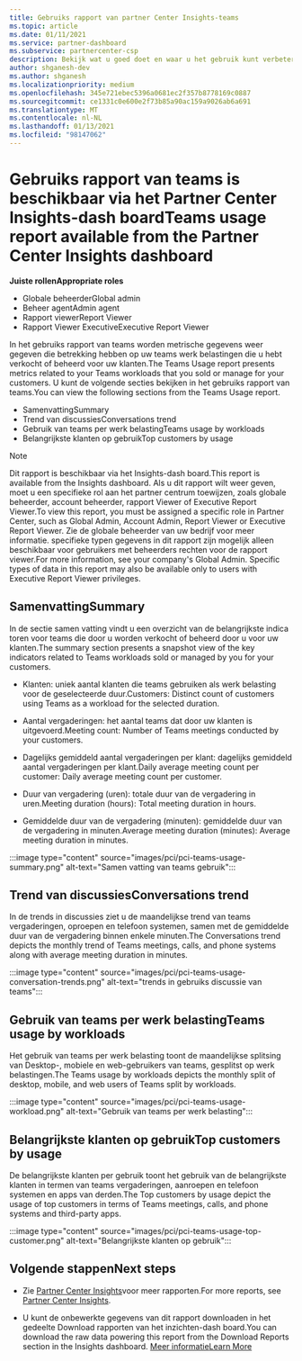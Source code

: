 ```yaml
---
title: Gebruiks rapport van partner Center Insights-teams
ms.topic: article
ms.date: 01/11/2021
ms.service: partner-dashboard
ms.subservice: partnercenter-csp
description: Bekijk wat u goed doet en waar u het gebruik kunt verbeteren van teams abonnementen die u verkoopt of beheert voor uw klanten.
author: shganesh-dev
ms.author: shganesh
ms.localizationpriority: medium
ms.openlocfilehash: 345e721ebec5396a0681ec2f357b8778169c0887
ms.sourcegitcommit: ce1331c0e600e2f73b85a90ac159a9026ab6a691
ms.translationtype: MT
ms.contentlocale: nl-NL
ms.lasthandoff: 01/13/2021
ms.locfileid: "98147062"
---
```

# <a name="teams-usage-report-available-from-the-partner-center-insights-dashboard"></a><span data-ttu-id="8cb06-103">Gebruiks rapport van teams is beschikbaar via het Partner Center Insights-dash board</span><span class="sxs-lookup"><span data-stu-id="8cb06-103">Teams usage report available from the Partner Center Insights dashboard</span></span>

<span data-ttu-id="8cb06-104">**Juiste rollen**</span><span class="sxs-lookup"><span data-stu-id="8cb06-104">**Appropriate roles**</span></span>
- <span data-ttu-id="8cb06-105">Globale beheerder</span><span class="sxs-lookup"><span data-stu-id="8cb06-105">Global admin</span></span>
- <span data-ttu-id="8cb06-106">Beheer agent</span><span class="sxs-lookup"><span data-stu-id="8cb06-106">Admin agent</span></span>
- <span data-ttu-id="8cb06-107">Rapport viewer</span><span class="sxs-lookup"><span data-stu-id="8cb06-107">Report Viewer</span></span>
- <span data-ttu-id="8cb06-108">Rapport Viewer Executive</span><span class="sxs-lookup"><span data-stu-id="8cb06-108">Executive Report Viewer</span></span>

<span data-ttu-id="8cb06-109">In het gebruiks rapport van teams worden metrische gegevens weer gegeven die betrekking hebben op uw teams werk belastingen die u hebt verkocht of beheerd voor uw klanten.</span><span class="sxs-lookup"><span data-stu-id="8cb06-109">The Teams Usage report presents metrics related to your Teams workloads that you sold or manage for your customers.</span></span> <span data-ttu-id="8cb06-110">U kunt de volgende secties bekijken in het gebruiks rapport van teams.</span><span class="sxs-lookup"><span data-stu-id="8cb06-110">You can view the following sections from the Teams Usage report.</span></span>

- <span data-ttu-id="8cb06-111">Samenvatting</span><span class="sxs-lookup"><span data-stu-id="8cb06-111">Summary</span></span>
- <span data-ttu-id="8cb06-112">Trend van discussies</span><span class="sxs-lookup"><span data-stu-id="8cb06-112">Conversations trend</span></span>
- <span data-ttu-id="8cb06-113">Gebruik van teams per werk belasting</span><span class="sxs-lookup"><span data-stu-id="8cb06-113">Teams usage by workloads</span></span>
- <span data-ttu-id="8cb06-114">Belangrijkste klanten op gebruik</span><span class="sxs-lookup"><span data-stu-id="8cb06-114">Top customers by usage</span></span>

 > [!NOTE]
 > <span data-ttu-id="8cb06-115">Dit rapport is beschikbaar via het Insights-dash board.</span><span class="sxs-lookup"><span data-stu-id="8cb06-115">This report is available from the Insights dashboard.</span></span> <span data-ttu-id="8cb06-116">Als u dit rapport wilt weer geven, moet u een specifieke rol aan het partner centrum toewijzen, zoals globale beheerder, account beheerder, rapport Viewer of Executive Report Viewer.</span><span class="sxs-lookup"><span data-stu-id="8cb06-116">To view this report, you must be assigned a specific role in Partner Center, such as Global Admin, Account Admin, Report Viewer or Executive Report Viewer.</span></span> <span data-ttu-id="8cb06-117">Zie de globale beheerder van uw bedrijf voor meer informatie. specifieke typen gegevens in dit rapport zijn mogelijk alleen beschikbaar voor gebruikers met beheerders rechten voor de rapport viewer.</span><span class="sxs-lookup"><span data-stu-id="8cb06-117">For more information, see your company's Global Admin. Specific types of data in this report may also be available only to users with Executive Report Viewer privileges.</span></span>

## <a name="summary"></a><span data-ttu-id="8cb06-118">Samenvatting</span><span class="sxs-lookup"><span data-stu-id="8cb06-118">Summary</span></span>

<span data-ttu-id="8cb06-119">In de sectie samen vatting vindt u een overzicht van de belangrijkste indica toren voor teams die door u worden verkocht of beheerd door u voor uw klanten.</span><span class="sxs-lookup"><span data-stu-id="8cb06-119">The summary section presents a snapshot view of the key indicators related to Teams workloads sold or managed by you for your customers.</span></span>  

- <span data-ttu-id="8cb06-120">Klanten: uniek aantal klanten die teams gebruiken als werk belasting voor de geselecteerde duur.</span><span class="sxs-lookup"><span data-stu-id="8cb06-120">Customers: Distinct count of customers using Teams as a workload for the selected duration.</span></span>

- <span data-ttu-id="8cb06-121">Aantal vergaderingen: het aantal teams dat door uw klanten is uitgevoerd.</span><span class="sxs-lookup"><span data-stu-id="8cb06-121">Meeting count: Number of Teams meetings conducted by your customers.</span></span>

- <span data-ttu-id="8cb06-122">Dagelijks gemiddeld aantal vergaderingen per klant: dagelijks gemiddeld aantal vergaderingen per klant.</span><span class="sxs-lookup"><span data-stu-id="8cb06-122">Daily average meeting count per customer: Daily average meeting count per customer.</span></span> 

- <span data-ttu-id="8cb06-123">Duur van vergadering (uren): totale duur van de vergadering in uren.</span><span class="sxs-lookup"><span data-stu-id="8cb06-123">Meeting duration (hours): Total meeting duration in hours.</span></span> 

- <span data-ttu-id="8cb06-124">Gemiddelde duur van de vergadering (minuten): gemiddelde duur van de vergadering in minuten.</span><span class="sxs-lookup"><span data-stu-id="8cb06-124">Average meeting duration (minutes): Average meeting duration in minutes.</span></span> 

:::image type="content" source="images/pci/pci-teams-usage-summary.png" alt-text="Samen vatting van teams gebruik":::

## <a name="conversations-trend"></a><span data-ttu-id="8cb06-126">Trend van discussies</span><span class="sxs-lookup"><span data-stu-id="8cb06-126">Conversations trend</span></span>

<span data-ttu-id="8cb06-127">In de trends in discussies ziet u de maandelijkse trend van teams vergaderingen, oproepen en telefoon systemen, samen met de gemiddelde duur van de vergadering binnen enkele minuten.</span><span class="sxs-lookup"><span data-stu-id="8cb06-127">The Conversations trend depicts the monthly trend of Teams meetings, calls, and phone systems along with average meeting duration in minutes.</span></span>

:::image type="content" source="images/pci/pci-teams-usage-conversation-trends.png" alt-text="trends in gebruiks discussie van teams":::

## <a name="teams-usage-by-workloads"></a><span data-ttu-id="8cb06-129">Gebruik van teams per werk belasting</span><span class="sxs-lookup"><span data-stu-id="8cb06-129">Teams usage by workloads</span></span>

<span data-ttu-id="8cb06-130">Het gebruik van teams per werk belasting toont de maandelijkse splitsing van Desktop-, mobiele en web-gebruikers van teams, gesplitst op werk belastingen.</span><span class="sxs-lookup"><span data-stu-id="8cb06-130">The Teams usage by workloads depicts the monthly split of desktop, mobile, and web users of Teams split by workloads.</span></span>

:::image type="content" source="images/pci/pci-teams-usage-workload.png" alt-text="Gebruik van teams per werk belasting":::

## <a name="top-customers-by-usage"></a><span data-ttu-id="8cb06-132">Belangrijkste klanten op gebruik</span><span class="sxs-lookup"><span data-stu-id="8cb06-132">Top customers by usage</span></span>

<span data-ttu-id="8cb06-133">De belangrijkste klanten per gebruik toont het gebruik van de belangrijkste klanten in termen van teams vergaderingen, aanroepen en telefoon systemen en apps van derden.</span><span class="sxs-lookup"><span data-stu-id="8cb06-133">The Top customers by usage depict the usage of top customers in terms of Teams meetings, calls, and phone systems and third-party apps.</span></span>

:::image type="content" source="images/pci/pci-teams-usage-top-customer.png" alt-text="Belangrijkste klanten op gebruik":::

## <a name="next-steps"></a><span data-ttu-id="8cb06-135">Volgende stappen</span><span class="sxs-lookup"><span data-stu-id="8cb06-135">Next steps</span></span>

- <span data-ttu-id="8cb06-136">Zie [Partner Center Insights](partner-center-insights.md)voor meer rapporten.</span><span class="sxs-lookup"><span data-stu-id="8cb06-136">For more reports, see [Partner Center Insights](partner-center-insights.md).</span></span>

- <span data-ttu-id="8cb06-137">U kunt de onbewerkte gegevens van dit rapport downloaden in het gedeelte Download rapporten van het inzichten-dash board.</span><span class="sxs-lookup"><span data-stu-id="8cb06-137">You can download the raw data powering this report from the Download Reports section in the Insights dashboard.</span></span> [<span data-ttu-id="8cb06-138">Meer informatie</span><span class="sxs-lookup"><span data-stu-id="8cb06-138">Learn More</span></span>](pci-download-reports.md) 
